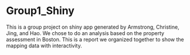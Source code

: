 # Group1_Shiny
This is a group project on shiny app generated by Armstrong, Christine, Jing, and Hao. We chose to do an analysis based on the property assessment in Boston. This is a report we organized together to show the mapping data with interactivity. 
